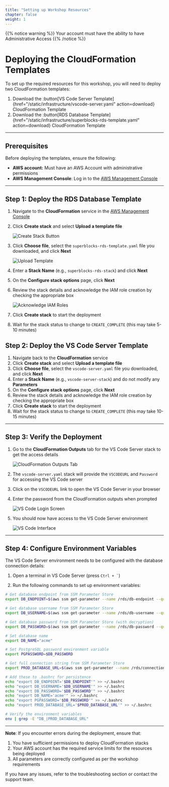 ```yaml
---
title: "Setting up Workshop Resources"
chapter: false
weight: 1
---
```


{{% notice warning %}}
Your account must have the ability to have Administrative Access
{{% /notice %}}

# Deploying the CloudFormation Templates  

To set up the required resources for this workshop, you will need to deploy two CloudFormation templates:

1. Download the :button[VS Code Server Template]{href="/static/infrastructure/vscode-server.yaml" action=download} CloudFormation Template
2. Download the :button[RDS Database Template]{href="/static/infrastructure/superblocks-rds-template.yaml" action=download} CloudFormation Template

---

## Prerequisites  

Before deploying the templates, ensure the following:  

- **AWS account:** Must have an AWS Account with administrative permissions
- **AWS Management Console**: Log in to the [AWS Management Console](https://aws.amazon.com/console/)

---

## Step 1: Deploy the RDS Database Template  

1. Navigate to the **CloudFormation** service in the [AWS Management Console](https://aws.amazon.com/console/)
2. Click **Create stack** and select **Upload a template file**

   ![Create Stack Button](/images/cloudformation-create-stack.png)  

3. Click **Choose file**, select the `superblocks-rds-template.yaml` file you downloaded, and click **Next**

   ![Upload Template](/images/cloudformation-upload-template.png)  

4. Enter a **Stack Name** (e.g., `superblocks-rds-stack`) and click **Next**
5. On the **Configure stack options** page, click **Next**
6. Review the stack details and acknowledge the IAM role creation by checking the appropriate box

   ![Acknowledge IAM Roles](/images/cloudformation-acknowledge-iam.png)  

7. Click **Create stack** to start the deployment

8. Wait for the stack status to change to `CREATE_COMPLETE` (this may take 5-10 minutes)

## Step 2: Deploy the VS Code Server Template  

1. Navigate back to the **CloudFormation** service
2. Click **Create stack** and select **Upload a template file**
3. Click **Choose file**, select the `vscode-server.yaml` file you downloaded, and click **Next**
4. Enter a **Stack Name** (e.g., `vscode-server-stack`) and do not modify any **Parameters**
5. On the **Configure stack options** page, click **Next**
6. Review the stack details and acknowledge the IAM role creation by checking the appropriate box
7. Click **Create stack** to start the deployment
8. Wait for the stack status to change to `CREATE_COMPLETE` (this may take 10-15 minutes)

---

## Step 3: Verify the Deployment

1. Go to the **CloudFormation Outputs** tab for the VS Code Server stack to get the access details

   ![CloudFormation Outputs Tab](/images/cloudformation-outputs.png)  

2. The `vscode-server.yaml` stack will provide the `VSCODEURL` and `Password` for accessing the VS Code server

3. Click on the `VSCODEURL` link to open the VS Code Server in your browser

4. Enter the password from the CloudFormation outputs when prompted

   ![VS Code Login Screen](/images/vscode-server-login.png)

5. You should now have access to the VS Code Server environment

   ![VS Code Interface](/images/vscode-server-interface.png)

---

## Step 4: Configure Environment Variables

The VS Code Server environment needs to be configured with the database connection details:

1. Open a terminal in VS Code Server (press `` Ctrl + ` ``)

2. Run the following commands to set up environment variables:

```bash
# Get database endpoint from SSM Parameter Store
export DB_ENDPOINT=$(aws ssm get-parameter --name /rds/db-endpoint --query 'Parameter.Value' --output text)

# Get database username from SSM Parameter Store
export DB_USERNAME=$(aws ssm get-parameter --name /rds/db-username --query 'Parameter.Value' --output text)

# Get database password from SSM Parameter Store (with decryption)
export DB_PASSWORD=$(aws ssm get-parameter --name /rds/db-password --query 'Parameter.Value' --output text --with-decryption)

# Set database name
export DB_NAME="acme"

# Set PostgreSQL password environment variable
export PGPASSWORD=$DB_PASSWORD

# Get full connection string from SSM Parameter Store
export PROD_DATABASE_URL=$(aws ssm get-parameter --name /rds/connection-string --query 'Parameter.Value' --output text --with-decryption)

# Add these to .bashrc for persistence
echo "export DB_ENDPOINT='$DB_ENDPOINT'" >> ~/.bashrc
echo "export DB_USERNAME='$DB_USERNAME'" >> ~/.bashrc
echo "export DB_PASSWORD='$DB_PASSWORD'" >> ~/.bashrc
echo "export DB_NAME='acme'" >> ~/.bashrc
echo "export PGPASSWORD='$DB_PASSWORD'" >> ~/.bashrc
echo "export PROD_DATABASE_URL='$PROD_DATABASE_URL'" >> ~/.bashrc

# Verify the environment variables
env | grep -E "DB_|PROD_DATABASE_URL"
```

---

**Note**: If you encounter errors during the deployment, ensure that:  

1. You have sufficient permissions to deploy CloudFormation stacks
2. Your AWS account has the required service limits for the resources being deployed
3. All parameters are correctly configured as per the workshop requirements

If you have any issues, refer to the troubleshooting section or contact the support team.
